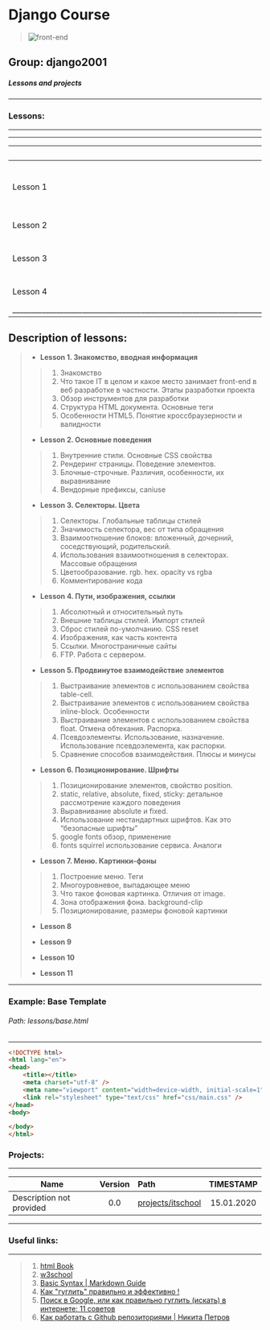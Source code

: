 # Django Course
> ![front-end](https://nakonechnyimykhail.github.io/img/fe.png)
## Group: **django2001**
<!-- ### [Program of Course:](https://uitschool.com/frontend) -->

##### Lessons and projects
----
### Lessons:
----
__________________________________________________________________________________________________________________________________________________________
| Lesson №  | Name                                          | Path                                                                          | Date       |
|-----------|:----------------------------------------------|:------------------------------------------------------------------------------|:----------:|
| Lesson 1  | Install instruments for work and basic HTML   | [lesson1/](https://github.com/NakonechnyiMykhail/django/tree/master/lesson1)  | 09.02.2020 |
| Lesson 2  | Unix Bash Scripting                           | [lesson2/](https://github.com/NakonechnyiMykhail/django/tree/master/lesson2)  | 16.02.2020 |
| Lesson 3  | HTML Structure and CSS Styles                 | [lesson3/](https://github.com/NakonechnyiMykhail/django/tree/master/lesson3)  | 23.02.2020 |
| Lesson 4  | Introduction To Django                        | [lesson4/](https://github.com/NakonechnyiMykhail/django/tree/master/lesson4)  | 01.03.2020 |
|________________________________________________________________________________________________________________________________________________________|


## Description of lessons:
> * **Lesson 1. Знакомство, вводная информация**
>
>> 1. Знакомство
>> 1. Что такое IT в целом и какое место занимает front-end в веб разработке в частности. Этапы разработки проекта
>> 1. Обзор инструментов для разработки
>> 1. Структура HTML документа. Основные теги
>> 1. Особенности HTML5. Понятие кроссбраузерности и валидности
>
> * **Lesson 2. Основные поведения**
>
>> 1. Внутренние стили. Основные CSS свойства
>> 1. Рендеринг страницы. Поведение элементов.
>> 1. Блочные-строчные. Различия, особенности, их выравнивание
>> 1. Вендорные префиксы, caniuse
>
> * **Lesson 3. Селекторы. Цвета**
>
>> 1. Селекторы. Глобальные таблицы стилей
>> 1. Значимость селектора, вес от типа обращения
>> 1. Взаимоотношение блоков: вложенный, дочерний, соседствующий, родительский.
>> 1. Использования взаимоотношения в селекторах. Массовые обращения
>> 1. Цветообразование. rgb. hex. opacity vs rgba
>> 1. Комментирование кода
>
> * **Lesson 4. Пути, изображения, ссылки**
>
>> 1. Абсолютный и относительный путь
>> 1. Внешние таблицы стилей. Импорт стилей
>> 1. Сброс стилей по-умолчанию. CSS reset
>> 1. Изображения, как часть контента
>> 1. Ссылки. Многостраничные сайты
>> 1. FTP. Работа с сервером.
>
> * **Lesson 5. Продвинутое взаимодействие элементов**
>
>> 1. Выстраивание элементов с использованием свойства table-cell.
>> 1. Выстраивание элементов с использованием свойства inline-block. Особенности
>> 1. Выстраивание элементов с использованием свойства float. Отмена обтекания. Распорка.
>> 1. Псевдоэлементы. Использование, назначение. Использование псевдоэлемента, как распорки.
>> 1. Сравнение способов взаимодействия. Плюсы и минусы
>
> * **Lesson 6. Позиционирование. Шрифты**
>
>> 1. Позиционирование элементов, свойство position.
>> 1. static, relative, absolute, fixed, sticky: детальное рассмотрение каждого поведения
>> 1. Выравнивание absolute и fixed.
>> 1. Использование нестандартных шрифтов. Как это “безопасные шрифты”
>> 1. google fonts обзор, применение
>> 1. fonts squirrel использование сервиса. Аналоги
>
> * **Lesson 7. Меню. Картинки-фоны**
>
>> 1. Построение меню. Теги
>> 1. Многоуровневое, выпадающее меню
>> 1. Что такое фоновая картинка. Отличия от image.
>> 1. Зона отображения фона. background-clip
>> 1. Позиционирование, размеры фоновой картинки
>
> * **Lesson 8**
>
> * **Lesson 9**
>
> * **Lesson 10**
>
> * **Lesson 11**


----
### Example: Base Template
###### Path: lessons/base.html
----
```html
<!DOCTYPE html>
<html lang="en">
<head>
    <title></title>
    <meta charset="utf-8" />
    <meta name="viewport" content="width=device-width, initial-scale=1">
    <link rel="stylesheet" type="text/css" href="css/main.css" />
</head>
<body>

</body>
</html>
```

### Projects:
----
| Name                                 | Version | Path                        | TIMESTAMP  |
|--------------------------------------|:-------:|:----------------------------|:----------:|
| Description not provided             | 0.0     | [projects/itschool](https://github.com/NakonechnyiMykhail/NakonechnyiMykhail.github.io/tree/master/projects/itschool)  | 15.01.2020 |






----
### Useful links:
----
> 1. [html Book](html5book.ru)
> 2. [w3school](w3schools.com)
> 3. [Basic Syntax | Markdown Guide](markdownguide.org/basic-syntax/)
> 4. [Как "гуглить" правильно и эффективно !](https://masterok.livejournal.com/550154.html)
> 5. [Поиск в Google, или как правильно гуглить (искать) в интернете: 11 советов](https://yablyk.com/956265-kak-pravilno-guglit-v-internete-10-sovetov/)
> 6. [Как работать с Github репозиториями | Никита Петров](http://nikita-petrov.com/drupal/kak-rabotat-s-github-repozitoriyami)

